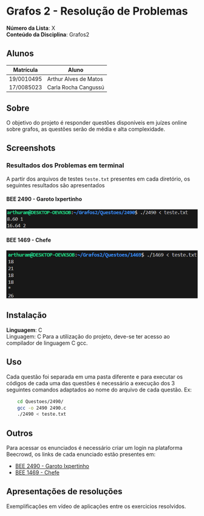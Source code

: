 # Grafos 2 - Resolução de Problemas

**Número da Lista**: X<br>
**Conteúdo da Disciplina**: Grafos2<br>

## Alunos
|Matrícula | Aluno |
| -- | -- |
| 19/0010495  |  Arthur Alves de Matos |
| 17/0085023  |  Carla Rocha Cangussú |

## Sobre
O objetivo do projeto é responder questões disponíveis em juízes online sobre grafos, as questões serão de média e alta complexidade.

## Screenshots
### Resultados dos Problemas em terminal
A partir dos arquivos de testes `teste.txt` presentes em cada diretório, os seguintes resultados são apresentados

#### BEE 2490 - Garoto Ixpertinho

![2490](/screenshots/Ixpertinho.png)

#### BEE 1469 - Chefe

![1469](/screenshots/chefe.png)

## Instalação 
**Linguagem**: C<br>
Linguagem: C
Para a utilização do projeto, deve-se ter acesso ao compilador de linguagem C gcc.

## Uso 
Cada questão foi separada em uma pasta diferente e para executar os códigos de cada uma das questões é necessário a execução dos 3 seguintes comandos adaptados ao nome do arquivo de cada questão. Ex:

```sh
    cd Questoes/2490/
    gcc -o 2490 2490.c
    ./2490 < teste.txt
```

## Outros
Para acessar os enunciados é necessário criar um login na plataforma Beecrowd, os links de cada enunciado estão presentes em:

- [BEE 2490 - Garoto Ixpertinho](https://judge.beecrowd.com/pt/problems/view/2490)
- [BEE 1469 - Chefe](https://judge.beecrowd.com/pt/problems/view/1469)

## Apresentações de resoluções

Exemplificações em vídeo de aplicações entre os exercicios resolvidos.





